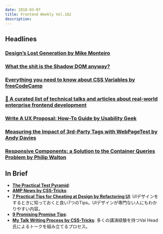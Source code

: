 ```yaml
---
date: 2018-03-07
title: Frontend Weekly Vol.162
description: 
---
```


## Headlines

### [Design’s Lost Generation by Mike Monteiro](https://medium.com/@monteiro/designs-lost-generation-ac7289549017)


### [What the shit is the Shadow DOM anyway?](https://blog.rowan.website/2018/02/15/what-the-shit-is-the-shadow-dom-anyway/)


### [Everything you need to know about CSS Variables by freeCodeCamp](https://medium.freecodecamp.org/everything-you-need-to-know-about-css-variables-c74d922ea855)


### [💼 A curated list of technical talks and articles about real-world enterprise frontend development](https://github.com/andrew--r/frontend-case-studies)


### [Write A UX Proposal: How-To Guide by Usability Geek](https://usabilitygeek.com/write-ux-proposal-how-to-guide/)


### [Measuring the Impact of 3rd-Party Tags with WebPageTest by Andy Davies](https://andydavies.me/blog/2018/02/19/using-webpagetest-to-measure-the-impact-of-3rd-party-tags/)


### [Responsive Components: a Solution to the Container Queries Problem by Philip Walton](https://philipwalton.com/articles/responsive-components-a-solution-to-the-container-queries-problem/)

## In Brief

- [**The Practical Test Pyramid**](https://martinfowler.com/articles/practical-test-pyramid.html):
- [**AMP News by CSS-Tricks**](https://css-tricks.com/amp-news/):
- [**7 Practical Tips for Cheating at Design by Refactoring UI**](https://medium.com/refactoring-ui/7-practical-tips-for-cheating-at-design-40c736799886): UIデザインをするときに知っておくと良い7つのTips。UIデザインが専門ない人にもわかりやすい内容。
- [**9 Promising Promise Tips**](https://dev.to/kepta/promising-promise-tips--c8f):
- [**My Talk Writing Process by CSS-Tricks**](https://css-tricks.com/talk-writing-process/): 多くの講演経験を持つVal Head氏によるトークを組み立てるプロセス。
